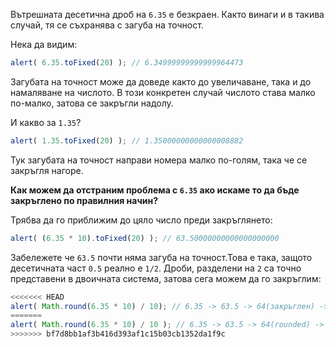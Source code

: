 Вътрешната десетична дроб на `6.35` е безкраен. Както винаги и в такива случай, тя се съхранява с загуба на точност.

Нека да видим:

```js run
alert( 6.35.toFixed(20) ); // 6.34999999999999964473
```

Загубата на точност може да доведе както до увеличаване, така и до намаляване на числото. В този конкретен случай числото става малко по-малко, затова се закръгли надолу.

И какво за `1.35`?

```js run
alert( 1.35.toFixed(20) ); // 1.35000000000000008882
```

Тук загубата на точност направи номера малко по-голям, така че се закръгля нагоре.

**Как можем да отстраним проблема с `6.35` ако искаме то да бъде закръглено по правилния начин?**

Трябва да го приближим до цяло число преди закръглянето:

```js run
alert( (6.35 * 10).toFixed(20) ); // 63.50000000000000000000
```

Забележете че `63.5` почти няма загуба на точност.Това е така, защото десетичната част `0.5` реално е `1/2`. Дроби, разделени на `2` са точно представени в двоичната система, затова сега можем да го закръглим:


```js run
<<<<<<< HEAD
alert( Math.round(6.35 * 10) / 10); // 6.35 -> 63.5 -> 64(закръглен) -> 6.4
=======
alert( Math.round(6.35 * 10) / 10 ); // 6.35 -> 63.5 -> 64(rounded) -> 6.4
>>>>>>> bf7d8bb1af3b416d393af1c15b03cb1352da1f9c
```

